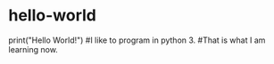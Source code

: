 # hello-world
print("Hello World!")
#I like to program in python 3.
#That is what I am learning now.

